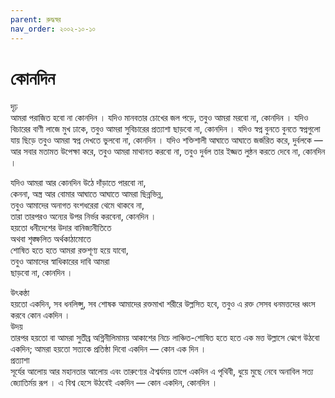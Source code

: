```yaml
---
parent: রুদ্ধস্বর
nav_order: ২০০২-১০-১০
---
```


# কোনদিন

<div class="vert-text tagtext">দৃঢ়</div>  
আমরা পরাজিত হবো না কোনদিন ।  
যদিও মানবতার চোখের জল পড়ে,  
তবুও আমরা মরবো না, কোনদিন ।  
যদিও বিচারের বাণী লাজে মুখ ঢাকে,  
তবুও আমরা সুবিচারের প্রত্যাশা ছাড়বো না, কোনদিন ।  
<!--যদিও নির্মম প্রস্তরাঘাতে মুহাম্মাদ  
(সাল্লাল্লাহু আলাইহিস্‌সাল্লাম) এর রক্ত ঝড়ে  
তবুও তাদের তিনি অভিশাপ দেবেন না, কোনদিন ।-->  
যদিও স্বপ্ন বুনতে বুনতে স্বপ্নগুলো যায় ছিড়ে  
তবুও আমরা স্বপ্ন দেখতে ভুলবো না, কোনদিন ।  
যদিও শক্তিশালী আঘাতে আঘাতে জর্জরিত করে, দুর্বলকে —  
আর সবার মতামত উপেক্ষা করে,  
তবুও আমরা মাথানত করবো না,  
তবুও দুর্বল তার ইজ্জত লুন্ঠন করতে দেবে না, কোনদিন ।

যদিও আমরা আর কোনদিন উঠে দাঁড়াতে পারবো না,  
কেননা, অস্ত্র আর বোমার আঘাতে আঘাতে আমরা ছিন্নভিন্ন,  
তবুও আমাদের অনাগত বংশধরেরা থেমে থাকবে না,  
তারা তারপরও অন্যের উপর নির্ভর করবেনা, কোনদিন ।  
হয়তো ধনীদেশের উদার বানিজ্যনীতিতে  
অথবা শৃঙ্ক্ষলিত অর্থকাঠামোতে  
শোষিত হতে হতে আমরা রক্তশূণ্য হয়ে যাবো,  
তবুও আমাদের স্বাধিকারের দাবি আমরা  
ছাড়বো না, কোনদিন ।

<div class="vert-text tagtext">উৎকন্ঠা</div>  
হয়তো একদিন, সব ধনলিপ্সু, সব শোষক  
আমাদের রক্তমাখা শরীরে উল্লসিত হবে,  
তবুও এ রক্ত  
সেসব ধনমত্তদের ধ্বংস করবে কোন একদিন ।

<div class="vert-text tagtext">উদয়</div>  
তারপর হয়তো বা আমরা সুতীব্র অগ্নিনীলিমাময়  
আকাশের নিচে লাঞ্চিত-শোষিত হতে হতে  
এক মত্ত উল্লাসে ঝেগে উঠবো একদিন;  
আমরা হয়তো সত্যকে প্রতিষ্ঠা দিবো  
একদিন —  
কোন এক দিন ।

<div class="vert-text tagtext">প্রত্যাশা</div>  
সূর্যের আলোয় আর মহানতার আলোয়  
এবং তারুণ্যের ঐশ্বর্যময় তাপে  
একদিন এ পৃথিবী,  
ধুয়ে মুছে নেবে  
অনাবিল সত্য জ্যোতির্ময় রূপ ।  
এ বিশ্ব হেসে উঠবেই একদিন —  
কোন একদিন,  
কোনদিন ।  
</div>
